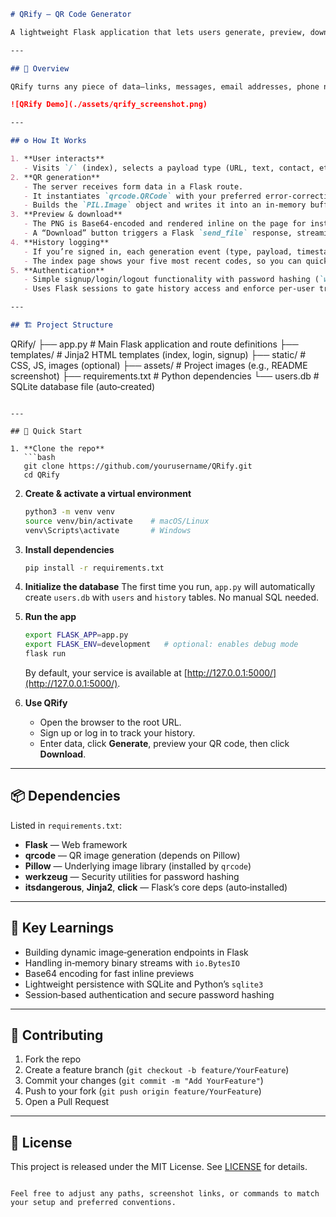 ```markdown
# QRify – QR Code Generator

A lightweight Flask application that lets users generate, preview, download, and track custom QR codes for URLs, free‑form text, or contact details.

---

## 📖 Overview

QRify turns any piece of data—links, messages, email addresses, phone numbers, vCard contacts, Wi‑Fi credentials—into a polished QR code PNG in seconds. It also stores a simple history so you can revisit your last few creations without re‑typing.

![QRify Demo](./assets/qrify_screenshot.png)

---

## ⚙️ How It Works

1. **User interacts**  
   - Visits `/` (index), selects a payload type (URL, text, contact, etc.), and submits the data.
2. **QR generation**  
   - The server receives form data in a Flask route.
   - It instantiates `qrcode.QRCode` with your preferred error‑correction, box‑size, and border.
   - Builds the `PIL.Image` object and writes it into an in‑memory buffer (`io.BytesIO`).
3. **Preview & download**  
   - The PNG is Base64‑encoded and rendered inline on the page for instant preview.
   - A “Download” button triggers a Flask `send_file` response, streaming the raw PNG back to the browser.
4. **History logging**  
   - If you’re signed in, each generation event (type, payload, timestamp) is appended to an SQLite table.
   - The index page shows your five most recent codes, so you can quickly regenerate or download past entries.
5. **Authentication**  
   - Simple signup/login/logout functionality with password hashing (`werkzeug.security`).
   - Uses Flask sessions to gate history access and enforce per‑user tracking.

---

## 🏗️ Project Structure

```

QRify/
├── app.py                  # Main Flask application and route definitions
├── templates/              # Jinja2 HTML templates (index, login, signup)
├── static/                 # CSS, JS, images (optional)
├── assets/                 # Project images (e.g., README screenshot)
├── requirements.txt        # Python dependencies
└── users.db                # SQLite database file (auto‑created)

````

---

## 🚀 Quick Start

1. **Clone the repo**  
   ```bash
   git clone https://github.com/yourusername/QRify.git
   cd QRify
````

2. **Create & activate a virtual environment**

   ```bash
   python3 -m venv venv
   source venv/bin/activate    # macOS/Linux
   venv\Scripts\activate       # Windows
   ```

3. **Install dependencies**

   ```bash
   pip install -r requirements.txt
   ```

4. **Initialize the database**
   The first time you run, `app.py` will automatically create `users.db` with `users` and `history` tables. No manual SQL needed.

5. **Run the app**

   ```bash
   export FLASK_APP=app.py
   export FLASK_ENV=development   # optional: enables debug mode
   flask run
   ```

   By default, your service is available at [http://127.0.0.1:5000/](http://127.0.0.1:5000/).

6. **Use QRify**

   * Open the browser to the root URL.
   * Sign up or log in to track your history.
   * Enter data, click **Generate**, preview your QR code, then click **Download**.

---

## 📦 Dependencies

Listed in `requirements.txt`:

* **Flask** — Web framework
* **qrcode** — QR image generation (depends on Pillow)
* **Pillow** — Underlying image library (installed by `qrcode`)
* **werkzeug** — Security utilities for password hashing
* **itsdangerous**, **Jinja2**, **click** — Flask’s core deps (auto‑installed)

---

## 🔑 Key Learnings

* Building dynamic image‑generation endpoints in Flask
* Handling in‑memory binary streams with `io.BytesIO`
* Base64 encoding for fast inline previews
* Lightweight persistence with SQLite and Python’s `sqlite3`
* Session‑based authentication and secure password hashing

---

## 🤝 Contributing

1. Fork the repo
2. Create a feature branch (`git checkout -b feature/YourFeature`)
3. Commit your changes (`git commit -m "Add YourFeature"`)
4. Push to your fork (`git push origin feature/YourFeature`)
5. Open a Pull Request

---

## 📄 License

This project is released under the MIT License. See [LICENSE](LICENSE) for details.

```

Feel free to adjust any paths, screenshot links, or commands to match your setup and preferred conventions.
```
